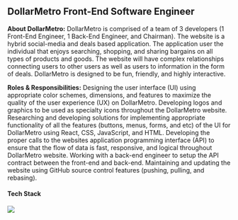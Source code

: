 ## DollarMetro Front-End Software Engineer 

**About DollarMetro:** DollarMetro is comprised of a team of 3 developers (1 Front-End Engineer, 1 Back-End Engineer, and Chairman).  The website is a hybrid social-media and deals based application.  The application user the individual that enjoys searching, shopping, and sharing bargains on all types of products and goods.  The website will have complex relationships connecting users to other users as well as users to information in the form of deals.  DollarMetro is designed to be fun, friendly, and highly interactive. 


**Roles & Responsibilities:** Designing the user interface (UI) using appropriate color schemes, dimensions, and features to maximize the quality of the user experience (UX) on DollarMetro.  Developing logos and graphics to be used as specialty icons throughout the DollarMetro website.  Researching and developing solutions for implementing appropriate functionality of all the features (buttons, menus, forms, and etc) of the UI for DollarMetro using React, CSS, JavaScript, and HTML.  Developing the proper calls to the websites application programming interface (API) to ensure that the flow of data is fast, responsive, and logical throughout DollarMetro website.  Working with a back-end engineer to setup the API contract between the front-end and back-end.  Maintaining and updating the website using GitHub source control features (pushing, pulling, and rebasing).    

#### Tech Stack

<img src="images/dummy_thumbnail.jpg?raw=true"/>



<!--For more details see [GitHub Flavored Markdown](https://guides.github.com/features/mastering-markdown/).-->
